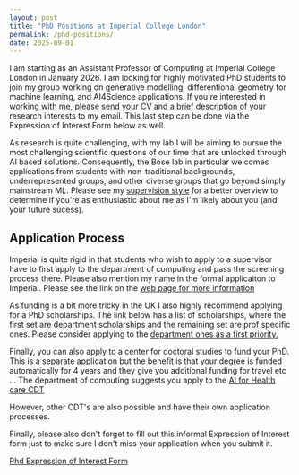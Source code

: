 ```yaml
---
layout: post
title: "PhD Positions at Imperial College London"
permalink: /phd-positions/
date: 2025-09-01
---
```


I am starting as an Assistant Professor of Computing at Imperial College London in January 2026. I am looking for highly motivated PhD students to join my group working on generative modelling, differentional geometry for machine learning, and AI4Science applications. If you're interested in working with me, please send your CV and a brief description of your research interests to my email. This last step can be done via the Expression of Interest Form below as well.

As research is quite challenging, with my lab I will be aiming to pursue the
most challenging scientific questions of our time that are unlocked through AI
based solutions. Consequently, the Bose lab in particular welcomes applications
from students with non-traditional backgrounds, underrepresented groups, and
other diverse groups that go beyond simply mainstream ML. Please see my
[supervision style](/supervision-style/) for a better overview to determine if you're as enthusiastic
about me as I'm likely about you (and your future sucess).


## Application Process

Imperial is quite rigid in that students who wish to apply to a supervisor have to first apply to the department of computing and pass the screening process there. Please also mention my name in the formal applicaiton to Imperial. Please see the link on the [web page for more information](https://www.imperial.ac.uk/computing/prospective-students/phd/)

As funding is a bit more tricky in the UK I also highly recommend applying for a PhD scholarships. The link below has a list of scholarships, where the first set are department scholarships and the remaining set are prof specific ones. Please consider applying to the [department ones as a first priority.](https://www.imperial.ac.uk/computing/prospective-students/courses/phd/scholarships/)

Finally, you can also apply to a center for doctoral studies to fund your PhD. This is a separate application but the benefit is that your degree is funded automatically for 4 years and they give you additional funding for travel etc ... The department of computing suggests you apply to the [AI for Health care CDT](https://www.imperial.ac.uk/study/fees-and-funding/scholarships-search/ukri-ai-for-healthcare-cdt-studentship-20252026.php)

However, other CDT's are also possible and have their own application processes.

Finally, please also don't forget to fill out this informal Expression of
Interest form just to make sure I don't miss your application when you submit it.

[Phd Expression of Interest Form](https://forms.gle/6m2rbfFf96D8nuPd6)
